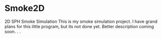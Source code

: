 # Smoke2D
2D SPH Smoke Simulation
This is my smoke simulation project. I have grand plans for this little program, but its not done yet.
Better description coming soon. . .
